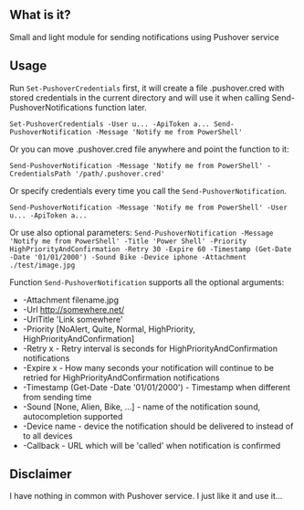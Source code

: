 ## What is it?

Small and light module for sending notifications using Pushover service

## Usage

Run ``Set-PushoverCredentials`` first, it will create a file .pushover.cred with stored credentials in the current directory and will use it when calling Send-PushoverNotifications function later\.

``
Set-PushoverCredentials -User u... -ApiToken a...
Send-PushoverNotification -Message 'Notify me from PowerShell'
``

Or you can move .pushover.cred file anywhere and point the function to it:

``
Send-PushoverNotification -Message 'Notify me from PowerShell' -CredentialsPath '/path/.pushover.cred'
``

Or specify credentials every time you call the ``Send-PushoverNotification``.

``
Send-PushoverNotification -Message 'Notify me from PowerShell' -User u... -ApiToken a...
``

Or use also optional parameters:
``
Send-PushoverNotification -Message 'Notify me from PowerShell' -Title 'Power Shell' -Priority HighPriorityAndConfirmation -Retry 30 -Expire 60 -Timestamp (Get-Date -Date '01/01/2000') -Sound Bike -Device iphone -Attachment ./test/image.jpg
``

Function ``Send-PushoverNotification`` supports all the optional arguments:
- -Attachment filename.jpg
- -Url http://somewhere.net/
- -UrlTitle 'Link somewhere'
- -Priority [NoAlert, Quite, Normal, HighPriority, HighPriorityAndConfirmation] 
- -Retry x - Retry interval is seconds for HighPriorityAndConfirmation notifications
- -Expire x - How many seconds your notification will continue to be retried for HighPriorityAndConfirmation notifications
- -Timestamp (Get-Date -Date '01/01/2000') - Timestamp when different from sending time
- -Sound [None, Alien, Bike, ...] - name of the notification sound, autocompletion supported
- -Device name - device the notification should be delivered to instead of to all devices
- -Callback - URL which will be 'called' when notification is confirmed

## Disclaimer

I have nothing in common with Pushover service. I just like it and use it...